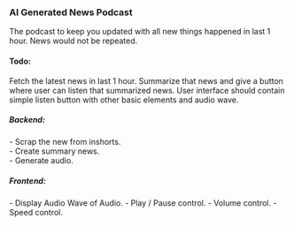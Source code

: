 ### AI Generated News Podcast
The podcast to keep you updated with all new things happened in last 1 hour. News would not be repeated. 

<h4>Todo:</h4>
Fetch the latest news in last 1 hour. Summarize that news and give a button where user can listen that summarized news. User interface should contain simple listen button with other basic elements and audio wave.

<h5>Backend:</h5>
- Scrap the new from inshorts.<br>
- Create summary news.<br>
- Generate audio.<br>

<h5>Frontend:</h5>
- Display Audio Wave of Audio.
- Play / Pause control.
- Volume control.
- Speed control.